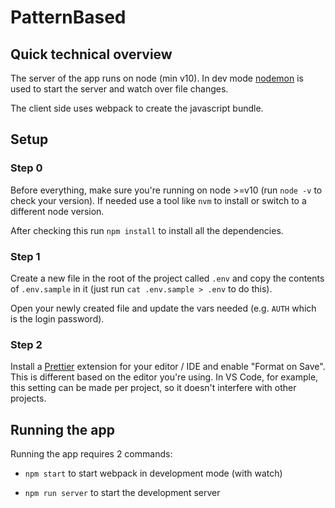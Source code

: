 # PatternBased

## Quick technical overview

The server of the app runs on node (min v10). In dev mode [nodemon](https://www.npmjs.com/package/nodemon) is used to start the server and watch over file changes.

The client side uses webpack to create the javascript bundle.

## Setup

### Step 0

Before everything, make sure you're running on node >=v10 (run `node -v` to check your version). If needed use a tool like `nvm` to install or switch to a different node version.

After checking this run `npm install` to install all the dependencies.

### Step 1

Create a new file in the root of the project called `.env` and copy the contents of `.env.sample` in it (just run `cat .env.sample > .env` to do this).

Open your newly created file and update the vars needed (e.g. `AUTH` which is the login password).

### Step 2

Install a [Prettier](https://prettier.io/) extension for your editor / IDE and enable "Format on Save". This is different based on the editor you're using. In VS Code, for example, this setting can be made per project, so it doesn't interfere with other projects.

## Running the app

Running the app requires 2 commands:

- `npm start` to start webpack in development mode (with watch)

- `npm run server` to start the development server
